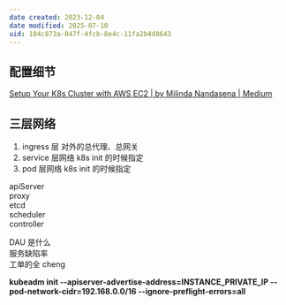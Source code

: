 ```yaml
---
date created: 2023-12-04
date modified: 2025-07-10
uid: 104c873a-047f-4fcb-8e4c-11fa2b4d8643
---
```

## 配置细节

[Setup Your K8s Cluster with AWS EC2 | by Milinda Nandasena | Medium](https://milindasenaka96.medium.com/setup-your-k8s-cluster-with-aws-ec2-3768d78e7f05)

## 三层网络

1. ingress 层 对外的总代理、总网关
2. service 层网络 k8s init 的时候指定
3. pod 层网络 k8s init 的时候指定

apiServer  
proxy  
etcd  
scheduler  
controller

DAU 是什么  
服务缺陷率  
工单的全 cheng 

**kubeadm init --apiserver-advertise-address=INSTANCE_PRIVATE_IP --pod-network-cidr=192.168.0.0/16 --ignore-preflight-errors=all**
